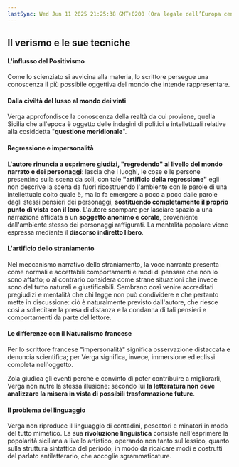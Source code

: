 ```yaml
---
lastSync: Wed Jun 11 2025 21:25:38 GMT+0200 (Ora legale dell’Europa centrale)
---
```

## Il verismo e le sue tecniche
#### L'influsso del Positivismo
Come lo scienziato si avvicina alla materia, lo scrittore persegue una conoscenza il più possibile oggettiva del mondo che intende rappresentare.

#### Dalla civiltà del lusso al mondo dei vinti
Verga approfondisce la conoscenza della realtà da cui proviene, quella Sicilia che all'epoca è oggetto delle indagini di politici e intellettuali relative alla cosiddetta "**questione meridionale**".

#### Regressione e impersonalità
L'**autore rinuncia a esprimere giudizi, "regredendo" al livello del mondo narrato e dei personaggi**: lascia che i luoghi, le cose e le persone presentino sulla scena da soli, con tale **"artificio della regressione"** egli non descrive la scena da fuori ricostruendo l'ambiente con le parole di una intellettuale colto quale è, ma lo fa emergere a poco a poco dalle parole dagli stessi pensieri dei personaggi, **sostituendo completamente il proprio punto di vista con il loro**. L'autore scompare per lasciare spazio a una narrazione affidata a un **soggetto anonimo e corale**, proveniente dall'ambiente stesso dei personaggi raffigurati. La mentalità popolare viene espressa mediante il **discorso indiretto libero**.

#### L'artificio dello straniamento
Nel meccanismo narrativo dello straniamento, la voce narrante presenta come normali e accettabili comportamenti e modi di pensare che non lo sono affatto; o al contrario considera come strane situazioni che invece sono del tutto naturali e giustificabili. Sembrano così venire accreditati pregiudizi e mentalità che chi legge non può condividere e che pertanto mette in discussione: ciò è naturalmente previsto dall'autore, che riesce così a sollecitare la presa di distanza e la condanna di tali pensieri e comportamenti da parte del lettore.

#### Le differenze con il Naturalismo francese
Per lo scrittore francese "impersonalità" significa osservazione distaccata e denuncia scientifica; per Verga significa, invece, immersione ed eclissi completa nell'oggetto.

Zola giudica gli eventi perché è convinto di poter contribuire a migliorarli, Verga non nutre la stessa illusione: secondo lui **la letteratura non deve analizzare la misera in vista di possibili trasformazione future**.

#### Il problema del linguaggio
Verga non riproduce il linguaggio di contadini, pescatori e minatori in modo del tutto mimetico. La sua **rivoluzione linguistica** consiste nell'esprimere la popolarità siciliana a livello artistico, operando non tanto sul lessico, quanto sulla struttura sintattica del periodo, in modo da ricalcare modi e costrutti del parlato antiletterario, che accoglie sgrammaticature.